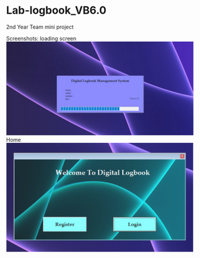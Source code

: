 # Lab-logbook_VB6.0

2nd Year Team mini project

Screenshots:
loading screen
![bootup!](./screenShots/Screenshot%20from%202023-11-05%2021-58-48.png)
Home
![home](./screenShots/Screenshot%20from%202023-11-05%2021-59-15.png)
